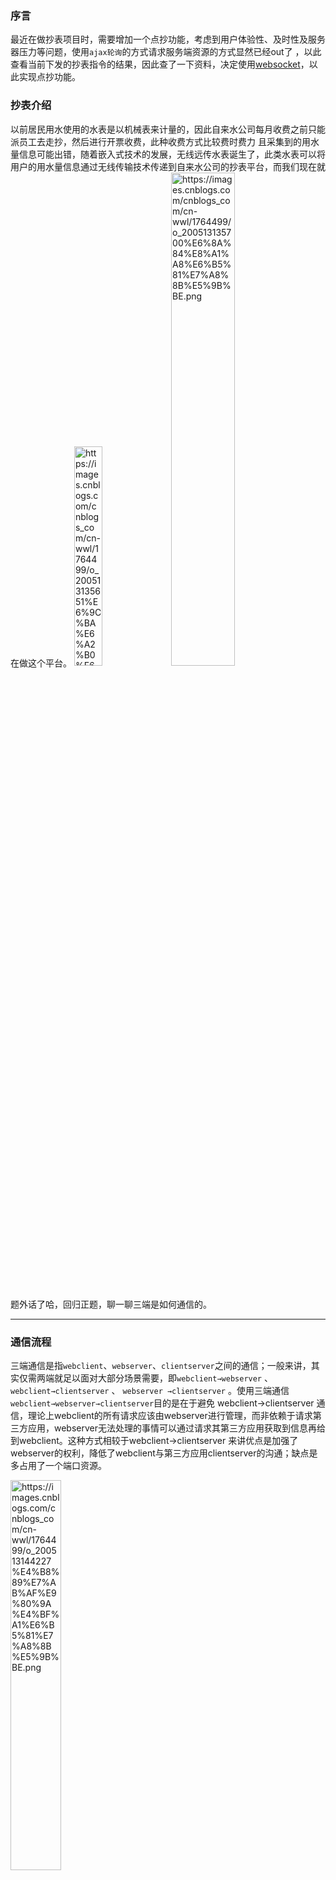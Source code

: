 ### 序言

​		最近在做抄表项目时，需要增加一个点抄功能，考虑到用户体验性、及时性及服务器压力等问题，使用`ajax轮询`的方式请求服务端资源的方式显然已经out了 ，以此查看当前下发的抄表指令的结果，因此查了一下资料，决定使用[websocket](https://www.runoob.com/html/html5-websocket.html)，以此实现点抄功能。

### 抄表介绍

​		以前居民用水使用的水表是以机械表来计量的，因此自来水公司每月收费之前只能派员工去走抄，然后进行开票收费，此种收费方式比较费时费力 且采集到的用水量信息可能出错，随着嵌入式技术的发展，无线远传水表诞生了，此类水表可以将用户的用水量信息通过无线传输技术传递到自来水公司的抄表平台，而我们现在就在做这个平台。
<img title="机械水表" src="https://images.cnblogs.com/cnblogs_com/cn-wwl/1764499/o_200513135651机械水表.jpg" alt="https://images.cnblogs.com/cnblogs_com/cn-wwl/1764499/o_200513135651%E6%9C%BA%E6%A2%B0%E6%B0%B4%E8%A1%A8.jpg" style="width:30%;height:30%;" /> <img title="抄表流程图" src="https://images.cnblogs.com/cnblogs_com/cn-wwl/1764499/o_200513135700抄表流程图.png" alt="https://images.cnblogs.com/cnblogs_com/cn-wwl/1764499/o_200513135700%E6%8A%84%E8%A1%A8%E6%B5%81%E7%A8%8B%E5%9B%BE.png" style="width:45%;height:45%;" />

​							



题外话了哈，回归正题，聊一聊三端是如何通信的。

------

### 通信流程

​		三端通信是指`webclient`、`webserver`、`clientserver`之间的通信；一般来讲，其实仅需两端就足以面对大部分场景需要，即`webclient→webserver` 、 `webclient→clientserver` 、 `webserver →clientserver` 。使用三端通信`webclient→webserver→clientserver`目的是在于避免 webclient→clientserver 通信，理论上webclient的所有请求应该由webserver进行管理，而非依赖于请求第三方应用，webserver无法处理的事情可以通过请求其第三方应用获取到信息再给到webclient。这种方式相较于webclient→clientserver 来讲优点是加强了webserver的权利，降低了webclient与第三方应用clientserver的沟通；缺点是多占用了一个端口资源。

<img  title="三端通信流程图" src="https://images.cnblogs.com/cnblogs_com/cn-wwl/1764499/o_200513144227三端通信流程图.png" alt="https://images.cnblogs.com/cnblogs_com/cn-wwl/1764499/o_200513144227%E4%B8%89%E7%AB%AF%E9%80%9A%E4%BF%A1%E6%B5%81%E7%A8%8B%E5%9B%BE.png" style="width:40%;height:40%;" />





从上图可以看出，三端通信实际上是可以分为两个部分，webclient→clientserver之间通信和webserver →clientserver之间通信。

#### 1. webclient→webserver

​	webclient→clientserver的连接实际上有很多种，比如轮询、长轮询、websocket。有兴趣的可以去看一下这三种连接方式的优缺点，此处推荐一篇[博客](https://blog.csdn.net/pacosonswjtu/article/details/52035252)讲的还是蛮详细的，当然了websocket也是需要浏览器支持才能用的，如果说在实际项目中可能客户用的浏览器版本不一，可能无法使用websocket。

本文使用了[Fleck](https://github.com/statianzo/Fleck)作为webserver监听webseocket连接的工具。可通过NuGet安装Fleck，具体使用方式请看前面的链接。

​	webclient相关代码

```json
//测试数据：
{"ModuleName":"ClickToCopy","Content":{"ConcentratorNo":"101","WaterMtrAddress":"101001"}}
```



```html
<!DOCTYPE HTML>
<html>
<head>
    <meta charset="utf-8">
    <title>websockt</title>
    <style>
        .container {  
        background-color:#00ffff;
        border:thick solid #808080;
        margin:20px;
        padding:20px;
        }

    </style>

    <script src="Scripts/jquery-3.4.1.min.js"></script>
    <script src="Scripts/WebsocketManager.js"></script>
    <script type="text/javascript">
        $(function () {
            $("#send").click(function () {
                SendMessage($("#msg").val()); 
                $("#messagehistory").append('<li><strong>发送：</strong>&nbsp;&nbsp;' + $("#msg").val()+'</li>');
            })
        });
    </script>

</head>
<body> 
    <div id="sse">
        <input type="text" id="msg" name="msg" value="" />
        <input type="button" id="send" name="send" value="Send" />
    </div> 

    <div class="container">
        <ul id="messagehistory"></ul>
    </div>
</body>
</html>
```

```javascript
/// <reference path="jquery-3.4.1.min.js" />
var ws = null;
$(function () {
    if ("WebSocket" in window) {
        // 打开一个 web socket
        ws = new WebSocket("ws://localhost:7759");
        ws.onopen = function () {
        };

        ws.onmessage = function (evt) {
            var received_msg = evt.data;
            console.log(received_msg)
            //alert("数据已接收...");
            $("#messagehistory").append('<li><strong>接收：</strong>&nbsp;&nbsp;' + received_msg + '</li>');
        };

    }

    else {
        // 浏览器不支持 WebSocket
        alert("您的浏览器不支持 WebSocket!");
    }

})

function SendMessage(data) {
    ws.send(data);
}

function CloseWebsocket() {
    ws.onclose = function () {
        // 关闭 websocket
        alert("连接已关闭...");
    };
}

```

webserver相关代码

```c#
public class Fleckwebsockt
{
    /// <summary>
    /// 消息服务器
    /// </summary>
    public static WebSocketServer ChartSocket { get; set; }

    /// <summary>
    /// websocket连接管理器
    /// </summary>
    public static ConcurrentDictionary<Guid, websocketModel> Sockets { get; set; }

    public string msg = string.Empty;
    public static void ServerStart()
    {

        var _port = 7759;
        if (ChartSocket != null)
        {
            ChartSocket.Dispose();
        }

        ChartSocket = new WebSocketServer("ws://0.0.0.0:" + _port);

        ChartSocket.Start(socket =>
        {

            socket.OnOpen = () =>
            {
                socket.Send("连接成功");
                if (Sockets == null)
                {
                    Sockets = new ConcurrentDictionary<Guid, websocketModel>();
                }
                Sockets.TryAdd(socket.ConnectionInfo.Id, new websocketModel(socket));
            };
            socket.OnMessage = (msg) =>
            { 
                if (!msg.Contains("ConcentratorNo"))
                {
                    socket.Send($"请发送点抄指令数据");
                    return;
                }
                var message = JsonConvert.DeserializeObject<MessageModel>(msg);
                   
                var msglist = Sockets[socket.ConnectionInfo.Id].msgdic;
                if (msglist.Any(s => s.ConcentratorNo.Equals(message.Content.ConcentratorNo) && s.WaterMtrAddress.Equals(message.Content.WaterMtrAddress)))
                {
                    socket.Send($"不要重复发送，{ msg }");
                    return;
                }
                Sockets[socket.ConnectionInfo.Id].msgdic.Add(message.Content); 
            };
        });
    }
} 

public class websocketModel
{
     public websocketModel(IWebSocketConnection socket)
     {
         Socket = socket;
         SocketID = socket.ConnectionInfo.Id;
         msgdic = new ConcurrentBag<ClickToCopyModel>();
     }

     public Guid SocketID { get; set; }

     public IWebSocketConnection Socket { get; set; }


     /// <summary>
     /// 消息集合
     /// </summary>
     public ConcurrentBag<ClickToCopyModel> msgdic { get; set; }
}
```

此时，webclient→clientserver之间通信已经畅通无碍了，不论是webclient向webserver发消息还是webserver向webclient发消息都是ok的了，在上述代码中，每个连接发过来的消息都通过`msgdic`集合进行存储了，流程①已实现，接下来就可以看看webserver →clientserver之间的通信了。

#### 2. webserver→clientserver

webserver与clientserver之间就用普通的socket连接就好了，将webserver作为`socketclient`，clientserver作为`socketserver` ，啥也不说，贴代码了

webserver相关代码

```c#
public class ClientAsynSocket
{
    public static Socket ClientSocket;

    public static ConcurrentQueue<ClickToCopyModel> msglis = new ConcurrentQueue<ClickToCopyModel>();



    /// <summary>
    /// 接收的单个报文的最大长度 
    /// </summary> 
    public const int ReceiveBufferSize = 1166;


    public static void Init()
    {
        String IP = "127.0.0.1"; 
        var port = 9092;

        IPAddress ip = IPAddress.Parse(IP);  //将IP地址字符串转换成IPAddress实例
        ClientSocket = new Socket(AddressFamily.InterNetwork, SocketType.Stream, ProtocolType.Tcp);//使用指定的地址簇协议、套接字类型和通信协议
        IPEndPoint endPoint = new IPEndPoint(ip, port); // 用指定的ip和端口号初始化IPEndPoint实例

        ClientSocket.BeginConnect(endPoint, new AsyncCallback(ConnectCallBack), ClientSocket);
    }

    private static void ConnectCallBack(IAsyncResult iar)
    {
        Socket client = (Socket)iar.AsyncState;
        try
        {
            client.EndConnect(iar);
            Recive();
        }
        catch (SocketException e)
        {
            Console.WriteLine("服务器程序未运行或服务器端口未开放");

        }
    }

    public static void Recive()
    {
        byte[] data = new byte[1024];
        try
        {
            ClientSocket.BeginReceive(data, 0, data.Length, SocketFlags.None,
            asyncResult =>
            {
                try
                {
                    int length = ClientSocket.EndReceive(asyncResult);
                    var msg=JsonConvert.DeserializeObject<ClickToCopyModel>(Encoding.GetEncoding("GB2312").GetString(data));
                    Console.WriteLine("接收到消息：" + Encoding.GetEncoding("GB2312").GetString(data));
                    msglis.Enqueue(msg);
                    Recive();
                }
                catch (SocketException e)
                {
                    if (e.ErrorCode == 10054)
                    {
                        Console.WriteLine("服务器已断线");
                    }
                    else
                    {
                        Console.WriteLine(e.Message);
                    }
                }
            }, null);
        }
        catch (Exception ex)
        {
            Console.WriteLine(ex.Message);
        }
    }

    public static void Send(string messagestr)
    {
        byte[] message = Encoding.Default.GetBytes(messagestr);  //通信时实际发送的是字节数组，所以要将发送消息转换字节
         ClientSocket.Send(message);
        Console.WriteLine("发送消息为:" + messagestr);
    } 
}
```

clientserver相关代码

```c#
public class ServerAsynSocket
{
    static Socket ServerSocket;

    /// <summary>
    /// 连接管理器
    /// </summary>
    public static ConcurrentDictionary<string, Connection> dic_conn = new ConcurrentDictionary<string, Connection>();


    /// <summary>
    /// 消息集合
    /// </summary>
    public ConcurrentQueue<ClickToCopyModel> msgdic = new ConcurrentQueue<ClickToCopyModel>();


    /// <summary>
    /// 监听队列长度
    /// </summary>
    public int ListenCount = 1000;


    /// <summary>
    /// 接收的单个报文的最大长度 
    /// </summary> 
    public const int ReceiveBufferSize = 1166;



    public void Init()
    {
        String IP = "127.0.0.1";
        var port = Convert.ToInt32(ConfigurationManager.AppSettings["ReadingMtrPort"]);

        IPAddress ip = IPAddress.Parse(IP);  //将IP地址字符串转换成IPAddress实例
        IPEndPoint endPoint = new IPEndPoint(ip, port);
        ServerSocket = new Socket(endPoint.AddressFamily, SocketType.Stream, ProtocolType.Tcp);
        ServerSocket.SetSocketOption(SocketOptionLevel.Tcp, SocketOptionName.NoDelay, true);
        ServerSocket.Bind(endPoint);
        ServerSocket.Listen(ListenCount);
        Console.WriteLine($"{endPoint.Address}:{endPoint.Port}已开启监听");
        Accept();
    }

    /// <summary>
    /// 接入请求
    /// </summary>
    void Accept()
    {
        //开启异步监听
        ServerSocket.BeginAccept(AcceptDone, null);
    }

    /// <summary>
    /// 完成接入请求事件
    /// </summary>
    /// <param name="result"></param>
    void AcceptDone(IAsyncResult result)
    {
        try
        {
            var clientSocket = ServerSocket.EndAccept(result);
            var conn = new Connection(clientSocket, ReceiveBufferSize);
            Receive(conn);
            Accept();//接着进行接收
        }
        catch (Exception ex)
        {
            Console.WriteLine(DateTime.Now.ToString("yyyy-MM-dd HH:mm:ss") + "AcceptDone出错");
        }
    }

    /// <summary>
    /// 开始接收
    /// </summary>
    /// <param name="socket"></param>
    public void Receive(Connection connection)
    {
        try
        {
            connection.Socket.BeginReceive(
                   connection.Buffer,
                   0,
                   ReceiveBufferSize,
                   SocketFlags.None,
                   ReceiveDone,
                   connection
               );
        }
        catch (Exception ex)
        {
            Console.WriteLine(DateTime.Now.ToString("yyyy-MM-dd HH:mm:ss") + "Receive出错");
        }
    }

    /// <summary>
    /// 完成接收
    /// </summary>
    /// <param name="result"></param>
    void ReceiveDone(IAsyncResult result)
    {
        try
        {
            var connection = (Connection)result.AsyncState;

            EndPoint iPEnd = connection.Socket.RemoteEndPoint;


            //通过获取本次回传的数据长度来截取数据，故可以重复利用该缓冲区而不需要清空
            var bytesTransferred = 0;
            try
            {
                bytesTransferred = connection.Socket.EndReceive(result);
            }
            catch (Exception ex)
            {
                if (dic_conn.Values.Any(s => s.Socket.Equals(connection.Socket)))
                {
                    Connection par = null;
                    dic_conn.TryRemove(iPEnd.ToString(), out par);
                }
                Console.WriteLine(DateTime.Now.ToString("yyyy-MM-dd HH:mm:ss") + "远程客户端主动关闭");
                connection.Release();
                return;
            }

            if (bytesTransferred == 0)
            {
                //TCP返回0至少可以肯定对方关闭了写方向的socket；所以这里直接关闭socket,进行资源释放
                connection.Release();
                return;
            }

            //将接受到的报文拷贝出来
            byte[] info = new byte[bytesTransferred];
            Buffer.BlockCopy(
                                    connection.Buffer,
                                    0,
                                    info,
                                    0,
                                    bytesTransferred
                                );

            if (!dic_conn.Values.Any(s => s.Socket.Equals(connection.Socket)))
            {
                dic_conn.TryAdd(iPEnd.ToString(), connection);
            }
            var commandmsg = Encoding.GetEncoding("GB2312").GetString(info);

            Console.WriteLine($"【webserver发送消息】：" + commandmsg);

            //简单判断了一下是不是web网站服务端的连接发过来的数据
            if (commandmsg.Contains("ConcentratorNo"))
            {
                var model = JsonConvert.DeserializeObject<ClickToCopyModel>(commandmsg);

                Random random = new Random();
                var acc = Convert.ToDouble(random.Next() * 10);

                model.AccumVal = acc;
                msgdic.Enqueue(model);
            }
           


            //继续接收
            Receive(connection);

        }
        catch (Exception ex)
        {
            Console.WriteLine(DateTime.Now.ToString("yyyy-MM-dd HH:mm:ss") + "ReceiveDone出错");
        }
    }

    public void Send(string ipaddress, string messagestr)
    {
        byte[] send = Encoding.Default.GetBytes(messagestr);

        if (dic_conn.Keys.Any(s => s.Equals(ipaddress)))
        {
            dic_conn.FirstOrDefault(s => s.Key.Equals(ipaddress)).Value.Socket.Send(send);
            Console.WriteLine($"【clinetserver回复】：{ msg }");
        } 
    }  
}
```

现在webclient→webserver和webserver→clientserver之间的通信就打通了，按之前三端通信流程图来讲，我们在webclient发送一个消息向webclient，webserver并没有转发给clientserver，流程②、③、④似乎都没有实现，只是简单的建立通信基础条件。

流程②的实现

```c#
public static void ServerStart()
{
	Task sendclientServer = Task.Run(() =>
    {
        while (true)
        {
            SendMessage();
        }
    });        
}
  		
  		
  		
/// <summary>
/// 发送给clientserver监听程序
/// </summary>
public static void SendMessage()
{
    if (Sockets!=null && Sockets.Count>0)
    {
        foreach (var item in Sockets.Values)
        { 
            foreach (var command in item.msgdic)
            {
                if (!command.IsDownCommand)
                {
                    var msg = JsonConvert.SerializeObject(command);
                    ClientAsynSocket.Send(msg);
                    command.IsDownCommand = true;
                }

            }
        }
    }
}
```

流程①将消息全部存到每个websocket连接的消息集合中，此处我们开启一个线程循环检查消息集合，将需要发送给clientserver，这样就可以啦。

流程③的实现

```c#
static void Main(string[] args)
{ 
    ServerAsynSocket server = new ServerAsynSocket();
    server.Init();

    Task task = Task.Run(() =>
    {
        while (true)
        {
            server.SendData();
        }
    });
    Console.ReadKey(); 
}

/// <summary>
/// 回复网站服务端
/// </summary>
public void SendData()
{
    while (true)
    {
        if (msgdic.IsEmpty)
        {
            return;
        }
        ClickToCopyModel data = new ClickToCopyModel();
        msgdic.TryDequeue(out data);

        var msg = JsonConvert.SerializeObject(data);
        byte[] send = Encoding.Default.GetBytes(msg);
        if (!dic_conn.IsEmpty)
        {
            dic_conn.First().Value.Socket.Send(send);
            Console.WriteLine($"抄表服务端发送指令：{ msg }");
        }
    }
}
```

webserver向clientserver发消息时 做了一些业务处理，然后存入`msgdic`中，而`SendData`就只需要将需要转发给webserver的消息转发出去就完成了流程③的任务了(clientserver回复webserver)。

流程④的实现

```c#
public static void ServerStart()
{
	Task sendclientServer = Task.Run(() =>
    {
        while (true)
        {
            Reply();
        }
    });        
}


/// <summary>
/// 回复webClient
/// </summary>
public static void Reply()
{
    if (Sockets != null && Sockets.Count > 0 && ClientAsynSocket.msglis != null && ClientAsynSocket.msglis.Count > 0)
    {
        ClickToCopyModel msg = null;
        ClientAsynSocket.msglis.TryDequeue(out msg);


        foreach (var item in Sockets.Values)
        {
            if (item.msgdic.Any(s => s.WaterMtrAddress.Equals(msg.WaterMtrAddress)))
            {
                ClickToCopyModel msgr = null;
                item.msgdic.TryTake(out msgr);

                string sendmsg = JsonConvert.SerializeObject(msg);
                item.Socket.Send(sendmsg);
            }
        }
    }
}   
```

最后webserver回复webclient了 就结束了整个通信流程。



### 效果展示

![https://images.cnblogs.com/cnblogs_com/cn-wwl/1764499/o_200515013308%E4%B8%89%E7%AB%AF%E9%80%9A%E4%BF%A1%E6%95%88%E6%9E%9C%E5%9B%BE.gif](https://images.cnblogs.com/cnblogs_com/cn-wwl/1764499/o_200515013308三端通信效果图.gif)



可以看到在webclient上发送了一条测试数据，此时的发送的数据中并没有`AccumVal`字段，而是在webserver中创建了AccumVal字段， 并且默认值为0.0，然后将该消息发送给了clientserver，clientserver生成好了数据返回给webserver，接着webserver将接收到的数据再回复给webclient。

### 源码

[下载](https://github.com/cn-wwl/Sockets/tree/sanduantongxin)





